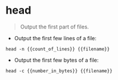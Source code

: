 # head

> Output the first part of files.

- Output the first few lines of a file:

`head -n {{count_of_lines}} {{filename}}`

- Output the first few bytes of a file:

`head -c {{number_in_bytes}} {{filename}}`
